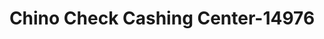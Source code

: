 ---
f_zip-code: 91710
f_state-code: CA
title: Chino Check Cashing Center-14976
f_phone: 909-591-9241
f_city-only: Chino
f_address: 12417 Central Ave Ste B Chino
f_location-unique-id: '14976'
slug: chino-check-cashing-center-14976
updated-on: '2024-05-30T13:46:58.046Z'
created-on: '2024-05-30T13:36:59.803Z'
published-on: '2024-05-30T13:54:32.469Z'
f_city-state: cms/city/chino-ca.md
f_company: cms/company/chino-check-cashing-center.md
f_state: cms/state/california.md
layout: '[payday-loan].html'
tags: payday-loan
---
